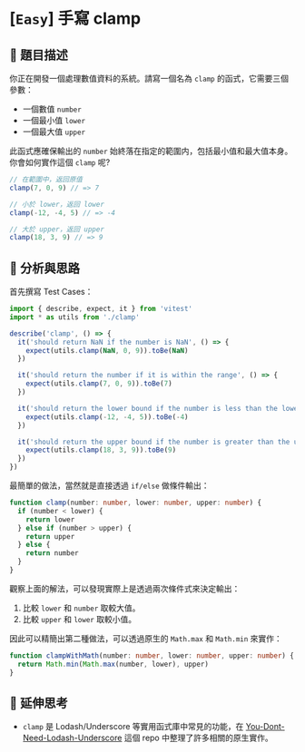 # [`Easy`] 手寫 clamp

## 🔸 題目描述

你正在開發一個處理數值資料的系統。請寫一個名為 `clamp` 的函式，它需要三個參數：

- 一個數值 `number`
- 一個最小值 `lower`
- 一個最大值 `upper`

此函式應確保輸出的 `number` 始終落在指定的範圍内，包括最小值和最大值本身。你會如何實作這個 `clamp` 呢?

```javascript
// 在範圍中，返回原值
clamp(7, 0, 9) // => 7

// 小於 lower，返回 lower
clamp(-12, -4, 5) // => -4

// 大於 upper，返回 upper
clamp(18, 3, 9) // => 9
```

## 💭 分析與思路

首先撰寫 Test Cases：

```typescript
import { describe, expect, it } from 'vitest'
import * as utils from './clamp'

describe('clamp', () => {
  it('should return NaN if the number is NaN', () => {
    expect(utils.clamp(NaN, 0, 9)).toBe(NaN)
  })

  it('should return the number if it is within the range', () => {
    expect(utils.clamp(7, 0, 9)).toBe(7)
  })

  it('should return the lower bound if the number is less than the lower bound', () => {
    expect(utils.clamp(-12, -4, 5)).toBe(-4)
  })

  it('should return the upper bound if the number is greater than the upper bound', () => {
    expect(utils.clamp(18, 3, 9)).toBe(9)
  })
})
```

最簡單的做法，當然就是直接透過 `if/else` 做條件輸出：

```typescript
function clamp(number: number, lower: number, upper: number) {
  if (number < lower) {
    return lower
  } else if (number > upper) {
    return upper
  } else {
    return number
  }
}
```

觀察上面的解法，可以發現實際上是透過兩次條件式來決定輸出：

1. 比較 `lower` 和 `number` 取較大值。
2. 比較 `upper` 和 `lower` 取較小值。

因此可以精簡出第二種做法，可以透過原生的 `Math.max` 和 `Math.min` 來實作：

```typescript
function clampWithMath(number: number, lower: number, upper: number) {
  return Math.min(Math.max(number, lower), upper)
}
```

## 💫 延伸思考

- `clamp` 是 Lodash/Underscore 等實用函式庫中常見的功能，在 [You-Dont-Need-Lodash-Underscore](https://github.com/you-dont-need/You-Dont-Need-Lodash-Underscore?tab=readme-ov-file#_clamp) 這個 repo 中整理了許多相關的原生實作。
